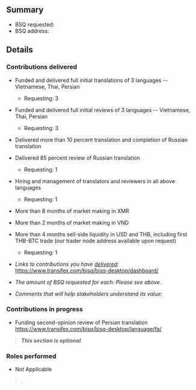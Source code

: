 ## Summary

 - BSQ requested: 
 - BSQ address:

## Details

### Contributions delivered

 - Funded and delivered full initial translations of 3 languages -- Vietnamese, Thai, Persian
    - Requesting: 3 
 - Funded and delivered full initial reviews of 3 languages -- Vietnamese, Thai, Persian
    - Requesting: 3 
 - Delivered more than 10 percent translation and completion of Russian translation
 - Delivered 85 percent review of Russian translation
    - Requesting: 1
 - Hiring and management of translators and reviewers in all above languages
    - Requesting: 1
 - More than 8 months of market making in XMR
 - More than 2 months of market making in VND 
 - More than 4 months sell-side liquidity in USD and THB, including first THB-BTC trade
 (our trader node address available upon request)
    - Requesting: 1
 
 - _Links to contributions you have [delivered](https://www.transifex.com/bisq/bisq-desktop/dashboard/):_
https://www.transifex.com/bisq/bisq-desktop/dashboard/
 - _The amount of BSQ requested for each: Please see above._
 - _Comments that will help stakeholders understand its value:_


### Contributions in progress

 - Funding second-opinion review of Persian translation
 https://www.transifex.com/bisq/bisq-desktop/language/fa/
 
> _**This section is optional**._


### Roles performed

 - Not Applicable

> _._

